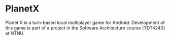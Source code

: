 # PlanetX

Planet X is a turn-based local multiplayer game for Android.
Development of this game is part of a project in the Software Architecture course (TDT4240) at NTNU.

